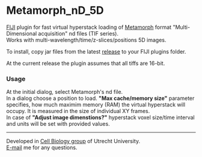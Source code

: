 # Metamorph_nD_5D

[FIJI](https://fiji.sc/) plugin for fast virtual hyperstack loading of [Metamorph](https://www.moleculardevices.com/products/cellular-imaging-systems/acquisition-and-analysis-software/metamorph-microscopy) format "Multi-Dimensional acquisition" nd files (TIF series).  
Works with multi-wavelength/time/z-slices/positions 5D images.

To install, copy jar files from the latest [release](https://github.com/ekatrukha/Metamorph_nD_5D/releases) to your FIJI plugins folder.

At the current release the plugin assumes that all tiffs are 16-bit.

### Usage
At the initial dialog, select Metamorph's nd file.   
In a dialog choose a position to load.
**"Max cache/memory size"** parameter specifies, how much maximim memory (RAM) the virtual hyperstack will occupy. It is measured in the size of individual XY frames.    
In case of **"Adjust image dimenstions?"** hyperstack voxel size/time interval and units will be set with provided values.

----------

Developed in <a href='http://cellbiology.science.uu.nl/'>Cell Biology group</a> of Utrecht University.  
<a href="mailto:katpyxa@gmail.com">E-mail</a> me for any questions.

